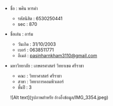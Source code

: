 - ชื่อ : พศิน หารคำ
  - รหัสนิสิต : 6530250441
  - sec : 870
    
- ชื่อเล่น : อาร์ม
  - วันเกิด : 31/10/2003
  - เบอร์ : 0638511771
  - อีเมล์ : pasinharnkham3110@gmail.com
    
- มหาวิทยาลัย : เกษตรศาสตร์ วิทยาเขต ศรีราชา
  - คณะ : วิทยาศาสตร์ ศรีราชา
  - สาขา : วิทยาการคอมพิวเตอร์
  - ชั้นปี : 3
  
 


  ![Alt text](รูปภาพสำหรัย อ้างอิ้งข้อมูล/IMG_3354.jpeg)

